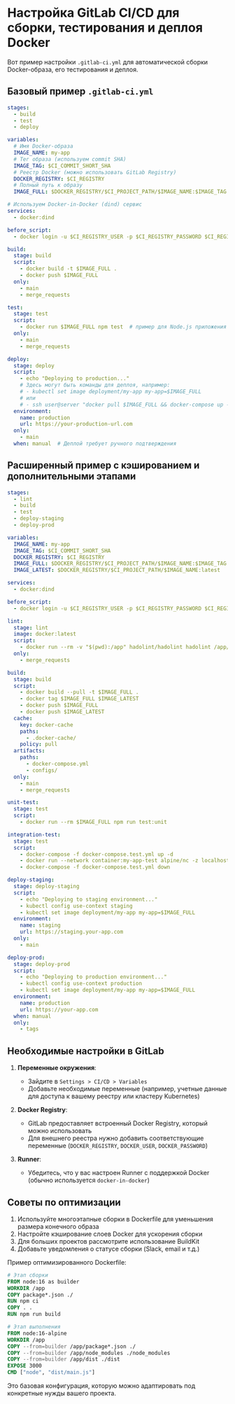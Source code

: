 # Настройка GitLab CI/CD для сборки, тестирования и деплоя Docker

Вот пример настройки `.gitlab-ci.yml` для автоматической сборки Docker-образа, его тестирования и деплоя.

## Базовый пример `.gitlab-ci.yml`

```yaml
stages:
  - build
  - test
  - deploy

variables:
  # Имя Docker-образа
  IMAGE_NAME: my-app
  # Тег образа (используем commit SHA)
  IMAGE_TAG: $CI_COMMIT_SHORT_SHA
  # Реестр Docker (можно использовать GitLab Registry)
  DOCKER_REGISTRY: $CI_REGISTRY
  # Полный путь к образу
  IMAGE_FULL: $DOCKER_REGISTRY/$CI_PROJECT_PATH/$IMAGE_NAME:$IMAGE_TAG

# Используем Docker-in-Docker (dind) сервис
services:
  - docker:dind

before_script:
  - docker login -u $CI_REGISTRY_USER -p $CI_REGISTRY_PASSWORD $CI_REGISTRY

build:
  stage: build
  script:
    - docker build -t $IMAGE_FULL .
    - docker push $IMAGE_FULL
  only:
    - main
    - merge_requests

test:
  stage: test
  script:
    - docker run $IMAGE_FULL npm test  # пример для Node.js приложения
  only:
    - main
    - merge_requests

deploy:
  stage: deploy
  script:
    - echo "Deploying to production..."
    # Здесь могут быть команды для деплоя, например:
    # - kubectl set image deployment/my-app my-app=$IMAGE_FULL
    # или
    # - ssh user@server "docker pull $IMAGE_FULL && docker-compose up -d"
  environment:
    name: production
    url: https://your-production-url.com
  only:
    - main
  when: manual  # Деплой требует ручного подтверждения
```

## Расширенный пример с кэшированием и дополнительными этапами

```yaml
stages:
  - lint
  - build
  - test
  - deploy-staging
  - deploy-prod

variables:
  IMAGE_NAME: my-app
  IMAGE_TAG: $CI_COMMIT_SHORT_SHA
  DOCKER_REGISTRY: $CI_REGISTRY
  IMAGE_FULL: $DOCKER_REGISTRY/$CI_PROJECT_PATH/$IMAGE_NAME:$IMAGE_TAG
  IMAGE_LATEST: $DOCKER_REGISTRY/$CI_PROJECT_PATH/$IMAGE_NAME:latest

services:
  - docker:dind

before_script:
  - docker login -u $CI_REGISTRY_USER -p $CI_REGISTRY_PASSWORD $CI_REGISTRY

lint:
  stage: lint
  image: docker:latest
  script:
    - docker run --rm -v "$(pwd):/app" hadolint/hadolint hadolint /app/Dockerfile
  only:
    - merge_requests

build:
  stage: build
  script:
    - docker build --pull -t $IMAGE_FULL .
    - docker tag $IMAGE_FULL $IMAGE_LATEST
    - docker push $IMAGE_FULL
    - docker push $IMAGE_LATEST
  cache:
    key: docker-cache
    paths:
      - .docker-cache/
    policy: pull
  artifacts:
    paths:
      - docker-compose.yml
      - configs/
  only:
    - main
    - merge_requests

unit-test:
  stage: test
  script:
    - docker run --rm $IMAGE_FULL npm run test:unit

integration-test:
  stage: test
  script:
    - docker-compose -f docker-compose.test.yml up -d
    - docker run --network container:my-app-test alpine/nc -z localhost 3000
    - docker-compose -f docker-compose.test.yml down

deploy-staging:
  stage: deploy-staging
  script:
    - echo "Deploying to staging environment..."
    - kubectl config use-context staging
    - kubectl set image deployment/my-app my-app=$IMAGE_FULL
  environment:
    name: staging
    url: https://staging.your-app.com
  only:
    - main

deploy-prod:
  stage: deploy-prod
  script:
    - echo "Deploying to production environment..."
    - kubectl config use-context production
    - kubectl set image deployment/my-app my-app=$IMAGE_FULL
  environment:
    name: production
    url: https://your-app.com
  when: manual
  only:
    - tags
```

## Необходимые настройки в GitLab

1. **Переменные окружения**:
   - Зайдите в `Settings > CI/CD > Variables`
   - Добавьте необходимые переменные (например, учетные данные для доступа к вашему реестру или кластеру Kubernetes)

2. **Docker Registry**:
   - GitLab предоставляет встроенный Docker Registry, который можно использовать
   - Для внешнего реестра нужно добавить соответствующие переменные (`DOCKER_REGISTRY`, `DOCKER_USER`, `DOCKER_PASSWORD`)

3. **Runner**:
   - Убедитесь, что у вас настроен Runner с поддержкой Docker (обычно используется `docker-in-docker`)

## Советы по оптимизации

1. Используйте многоэтапные сборки в Dockerfile для уменьшения размера конечного образа
2. Настройте кэширование слоев Docker для ускорения сборки
3. Для больших проектов рассмотрите использование BuildKit
4. Добавьте уведомления о статусе сборки (Slack, email и т.д.)

Пример оптимизированного Dockerfile:

```dockerfile
# Этап сборки
FROM node:16 as builder
WORKDIR /app
COPY package*.json ./
RUN npm ci
COPY . .
RUN npm run build

# Этап выполнения
FROM node:16-alpine
WORKDIR /app
COPY --from=builder /app/package*.json ./
COPY --from=builder /app/node_modules ./node_modules
COPY --from=builder /app/dist ./dist
EXPOSE 3000
CMD ["node", "dist/main.js"]
```

Это базовая конфигурация, которую можно адаптировать под конкретные нужды вашего проекта.